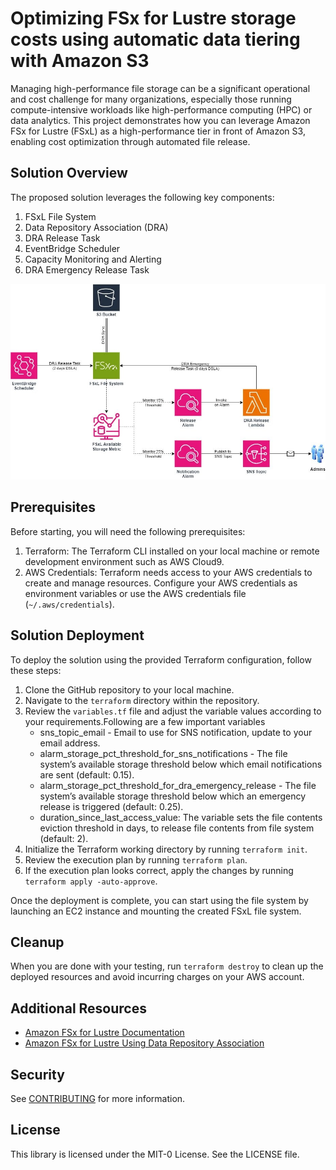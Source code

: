 
# Optimizing FSx for Lustre storage costs using automatic data tiering with Amazon S3

Managing high-performance file storage can be a significant operational and cost challenge for many organizations, especially those running compute-intensive workloads like high-performance computing (HPC) or data analytics. This project demonstrates how you can leverage Amazon FSx for Lustre (FSxL) as a high-performance tier in front of Amazon S3, enabling cost optimization through automated file release.

## Solution Overview
The proposed solution leverages the following key components:
1. FSxL File System
2. Data Repository Association (DRA)
3. DRA Release Task
4. EventBridge Scheduler
5. Capacity Monitoring and Alerting
6. DRA Emergency Release Task

![Architecture Diagram](./assets/architecture.png)

## Prerequisites
Before starting, you will need the following prerequisites:
1. Terraform: The Terraform CLI installed on your local machine or remote development environment such as AWS Cloud9.
2. AWS Credentials: Terraform needs access to your AWS credentials to create and manage resources. Configure your AWS credentials as environment variables or use the AWS credentials file (`~/.aws/credentials`).

## Solution Deployment
To deploy the solution using the provided Terraform configuration, follow these steps:

1. Clone the GitHub repository to your local machine.
2. Navigate to the `terraform` directory within the repository.
3. Review the `variables.tf` file and adjust the variable values according to your requirements.Following are a few important variables
    * sns_topic_email - Email to use for SNS notification, update to your email address.
    * alarm_storage_pct_threshold_for_sns_notifications - The file system’s available storage threshold below which email notifications are sent (default: 0.15).
    * alarm_storage_pct_threshold_for_dra_emergency_release - The file system’s available storage threshold below which an emergency release is triggered (default: 0.25). 
    * duration_since_last_access_value: The variable sets the file contents eviction threshold in days, to release file contents from file system (default: 2).
4. Initialize the Terraform working directory by running `terraform init`.
5. Review the execution plan by running `terraform plan`.
6. If the execution plan looks correct, apply the changes by running `terraform apply -auto-approve`.

Once the deployment is complete, you can start using the file system by launching an EC2 instance and mounting the created FSxL file system.

## Cleanup
When you are done with your testing, run `terraform destroy` to clean up the deployed resources and avoid incurring charges on your AWS account.

## Additional Resources
- [Amazon FSx for Lustre Documentation](https://aws.amazon.com/fsx/lustre/)
- [Amazon FSx for Lustre Using Data Repository Association](https://docs.aws.amazon.com/fsx/latest/LustreGuide/overview-dra-data-repo.html)

## Security

See [CONTRIBUTING](CONTRIBUTING.md#security-issue-notifications) for more information.

## License

This library is licensed under the MIT-0 License. See the LICENSE file.

